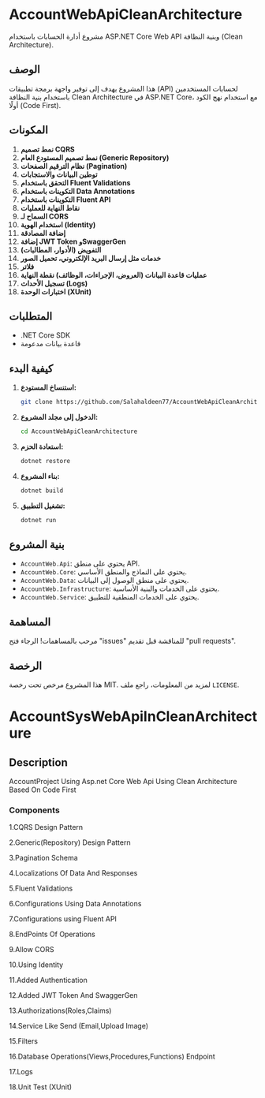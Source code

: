 # AccountWebApiCleanArchitecture

مشروع أدارة الحسابات باستخدام ASP.NET Core Web API وبنية النظافة (Clean Architecture).

## الوصف

هذا المشروع يهدف إلى توفير واجهة برمجة تطبيقات (API) لحسابات المستخدمين باستخدام بنية النظافة Clean Architecture في ASP.NET Core، مع استخدام نهج الكود أولًا (Code First).

## المكونات

1. **نمط تصميم CQRS**
2. **نمط تصميم المستودع العام (Generic Repository)**
3. **نظام الترقيم الصفحات (Pagination)**
4. **توطين البيانات والاستجابات**
5. **التحقق باستخدام Fluent Validations**
6. **التكوينات باستخدام Data Annotations**
7. **التكوينات باستخدام Fluent API**
8. **نقاط النهاية للعمليات**
9. **السماح لـ CORS**
10. **استخدام الهوية (Identity)**
11. **إضافة المصادقة**
12. **إضافة JWT Token وSwaggerGen**
13. **التفويض (الأدوار، المطالبات)**
14. **خدمات مثل إرسال البريد الإلكتروني، تحميل الصور**
15. **فلاتر**
16. **عمليات قاعدة البيانات (العروض، الإجراءات، الوظائف) نقطة النهاية**
17. **تسجيل الأحداث (Logs)**
18. **اختبارات الوحدة (XUnit)**

## المتطلبات

- .NET Core SDK
- قاعدة بيانات مدعومة

## كيفية البدء

1. **استنساخ المستودع:**

   ```bash
   git clone https://github.com/Salahaldeen77/AccountWebApiCleanArchitecture.git
   ```

2. **الدخول إلى مجلد المشروع:**

   ```bash
   cd AccountWebApiCleanArchitecture
   ```

3. **استعادة الحزم:**

   ```bash
   dotnet restore
   ```

4. **بناء المشروع:**

   ```bash
   dotnet build
   ```

5. **تشغيل التطبيق:**

   ```bash
   dotnet run
   ```

## بنية المشروع

- `AccountWeb.Api`: يحتوي على منطق API.
- `AccountWeb.Core`: يحتوي على النماذج والمنطق الأساسي.
- `AccountWeb.Data`: يحتوي على منطق الوصول إلى البيانات.
- `AccountWeb.Infrastructure`: يحتوي على الخدمات والبنية الأساسية.
- `AccountWeb.Service`: يحتوي على الخدمات المنطقية للتطبيق.

## المساهمة

مرحب بالمساهمات! الرجاء فتح "issues" للمناقشة قبل تقديم "pull requests".

## الرخصة

هذا المشروع مرخص تحت رخصة MIT. لمزيد من المعلومات، راجع ملف `LICENSE`.

# AccountSysWebApiInCleanArchitecture

## Description
AccountProject Using Asp.net Core Web Api Using Clean Architecture Based On Code First

### Components

1.CQRS Design Pattern

2.Generic(Repository) Design Pattern

3.Pagination Schema

4.Localizations Of Data And Responses

5.Fluent Validations 

6.Configurations Using Data Annotations

7.Configurations using Fluent API

8.EndPoints Of Operations

9.Allow CORS

10.Using Identity

11.Added Authentication

12.Added JWT Token And SwaggerGen

13.Authorizations(Roles,Claims)

14.Service Like Send (Email,Upload Image)

15.Filters

16.Database Operations(Views,Procedures,Functions) Endpoint

17.Logs

18.Unit Test (XUnit)

